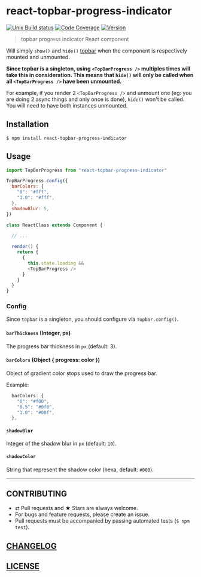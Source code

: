 # react-topbar-progress-indicator

[![Unix Build status](https://img.shields.io/travis/MoOx/react-topbar-progress-indicator/master.svg?branch=master&label=unix%20build)](https://travis-ci.org/MoOx/react-topbar-progress-indicator)
[![Code Coverage](https://img.shields.io/coveralls/MoOx/react-topbar-progress-indicator/master.svg)](https://coveralls.io/github/MoOx/react-topbar-progress-indicator)
[![Version](https://img.shields.io/npm/v/react-topbar-progress-indicator.svg)](https://github.com/MoOx/react-topbar-progress-indicator/blob/master/CHANGELOG.md)

> topbar progress indicator React component

Will simply `show()` and `hide()` [topbar](https://github.com/buunguyen/topbar)
when the component is respectively mounted and unmounted.

**Since topbar is a singleton, using `<TopBarProgress />` multiples times will
take this in consideration. This means that `hide()` will only be called when
all `<TopBarProgress />` have been unmounted.**

For example, if you render 2 `<TopBarProgress />` and unmount one (eg: you are doing 2
async things and only once is done), `hide()` won't be called.
You will need to have both instances unmounted.

## Installation

```console
$ npm install react-topbar-progress-indicator
```

## Usage

```js
import TopBarProgress from "react-topbar-progress-indicator"

TopBarProgress.config({
  barColors: {
    "0": "#fff",
    "1.0": "#fff",
  },
  shadowBlur: 5,
})

class ReactClass extends Component {

  // ...

  render() {
    return {
      {
        this.state.loading &&
        <TopBarProgress />
      }
    }
  }
}
```

### Config

Since ``topbar`` is a singleton, you should configure via ``Topbar.config()``.

#### ``barThickness`` (Integer, px)

The progress bar thickness in ``px`` (default: 3).

#### ``barColors`` (Object { progress: color })

Object of gradient color stops used to draw the progress bar.

Example:

```js
  barColors: {
    "0": "#f00",
    "0.5": "#0f0",
    "1.0": "#00f",
  },
```

#### ``shadowBlur``

Integer of the shadow blur in ``px`` (default: ``10``).

#### ``shadowColor``

String that represent the shadow color (hexa, default: ``#000``).

---

## CONTRIBUTING

* ⇄ Pull requests and ★ Stars are always welcome.
* For bugs and feature requests, please create an issue.
* Pull requests must be accompanied by passing automated tests (`$ npm test`).

## [CHANGELOG](CHANGELOG.md)

## [LICENSE](LICENSE)
